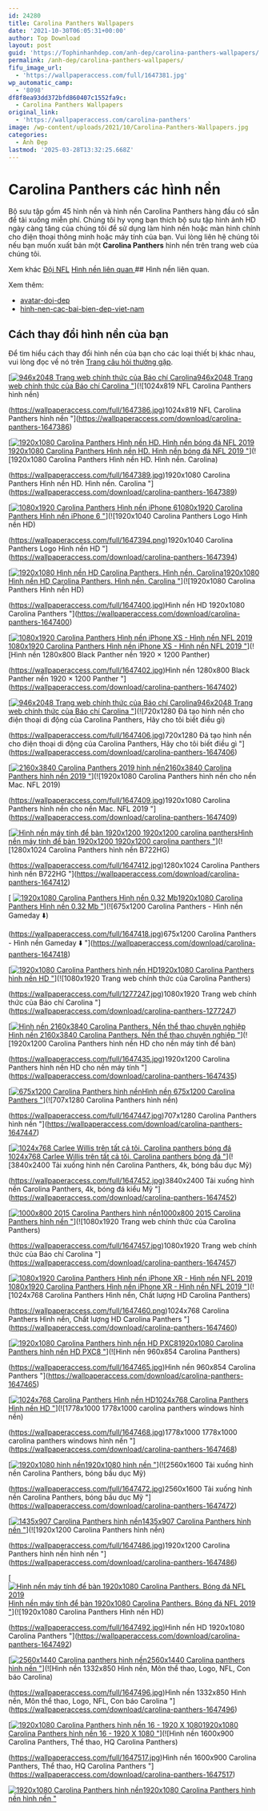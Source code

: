 ```yaml
---
id: 24280
title: Carolina Panthers Wallpapers
date: '2021-10-30T06:05:31+00:00'
author: Top Download
layout: post
guid: 'https://Tophinhanhdep.com/anh-dep/carolina-panthers-wallpapers/'
permalink: /anh-dep/carolina-panthers-wallpapers/
fifu_image_url:
  - 'https://wallpaperaccess.com/full/1647381.jpg'
wp_automatic_camp:
  - '8098'
df8f8ea93dd372bfd860407c1552fa9c:
  - Carolina Panthers Wallpapers
original_link:
  - 'https://wallpaperaccess.com/carolina-panthers'
image: /wp-content/uploads/2021/10/Carolina-Panthers-Wallpapers.jpg
categories:
  - Ảnh Đẹp
lastmod: '2025-03-28T13:32:25.668Z'
---
```

# Carolina Panthers các hình nền

Bộ sưu tập gồm 45 hình nền và hình nền Carolina Panthers hàng đầu có sẵn để tải xuống miễn phí. Chúng tôi hy vọng bạn thích bộ sưu tập hình ảnh HD ngày càng tăng của chúng tôi để sử dụng làm hình nền hoặc màn hình chính cho điện thoại thông minh hoặc máy tính của bạn. Vui lòng liên hệ chúng tôi nếu bạn muốn xuất bản một **Carolina Panthers** hình nền trên trang web của chúng tôi.

Xem khác [Đội NFL](https://wallpaperaccess.com/list/nfl-teams) [Hình nền liên quan ](#related) ## Hình nền liên quan.

   
 Xem thêm:

   
- [avatar-doi-dep](https://tophinhanhdep.com/anh-avatar/avatar-doi-dep/)
- [hinh-nen-cac-bai-bien-dep-viet-nam](https://tophinhanhdep.com/anh-dep/hinh-nen-cac-bai-bien-dep-viet-nam/)

## Cách thay đổi hình nền của bạn

Để tìm hiểu cách thay đổi hình nền của bạn cho các loại thiết bị khác nhau, vui lòng đọc về nó trên [Trang câu hỏi thường gặp](https://tophinhanhdep.com/faq/).

  
[[![946x2048 Trang web chính thức của Báo chí Carolina](https://wallpaperaccess.com/full/1647381.jpg)946x2048 Trang web chính thức của Báo chí Carolina "](https://wallpaperaccess.com/download/carolina-panthers-1647381)](![1024x819 NFL Carolina Panthers hình nền)

(https://wallpaperaccess.com/full/1647386.jpg)1024x819 NFL Carolina Panthers hình nền "](https://wallpaperaccess.com/download/carolina-panthers-1647386)

[[![1920x1080 Carolina Panthers Hình nền HD.  Hình nền bóng đá NFL 2019](https://wallpaperaccess.com/full/1647387.jpg)1920x1080 Carolina Panthers Hình nền HD. Hình nền bóng đá NFL 2019 "](https://wallpaperaccess.com/download/carolina-panthers-1647387)](![1920x1080 Carolina Panthers Hình nền HD.  Hình nền.  Carolina)

(https://wallpaperaccess.com/full/1647389.jpg)1920x1080 Carolina Panthers Hình nền HD. Hình nền. Carolina "](https://wallpaperaccess.com/download/carolina-panthers-1647389)

[[![1080x1920 Carolina Panthers Hình nền iPhone 6](https://wallpaperaccess.com/full/1647390.jpg)1080x1920 Carolina Panthers Hình nền iPhone 6 "](https://wallpaperaccess.com/download/carolina-panthers-1647390)](![1920x1040 Carolina Panthers Logo Hình nền HD)

(https://wallpaperaccess.com/full/1647394.png)1920x1040 Carolina Panthers Logo Hình nền HD "](https://wallpaperaccess.com/download/carolina-panthers-1647394)

[[![1920x1080 Hình nền HD Carolina Panthers.  Hình nền.  Carolina](https://wallpaperaccess.com/full/1647396.jpg)1920x1080 Hình nền HD Carolina Panthers. Hình nền. Carolina "](https://wallpaperaccess.com/download/carolina-panthers-1647396)](![1920x1080 Carolina Panthers Hình nền HD)

(https://wallpaperaccess.com/full/1647400.jpg)Hình nền HD 1920x1080 Carolina Panthers "](https://wallpaperaccess.com/download/carolina-panthers-1647400)

[[![1080x1920 Carolina Panthers Hình nền iPhone XS - Hình nền NFL 2019](https://wallpaperaccess.com/full/1647401.jpg)1080x1920 Carolina Panthers Hình nền iPhone XS - Hình nền NFL 2019 "](https://wallpaperaccess.com/download/carolina-panthers-1647401)](![Hình nền 1280x800 Black Panther nền 1920 × 1200 Panther)

(https://wallpaperaccess.com/full/1647402.jpg)Hình nền 1280x800 Black Panther nền 1920 × 1200 Panther "](https://wallpaperaccess.com/download/carolina-panthers-1647402)

[[![946x2048 Trang web chính thức của Báo chí Carolina](https://wallpaperaccess.com/full/1647403.jpg)946x2048 Trang web chính thức của Báo chí Carolina "](https://wallpaperaccess.com/download/carolina-panthers-1647403)](![720x1280 Đã tạo hình nền cho điện thoại di động của Carolina Panthers, Hãy cho tôi biết điều gì)

(https://wallpaperaccess.com/full/1647406.jpg)720x1280 Đã tạo hình nền cho điện thoại di động của Carolina Panthers, Hãy cho tôi biết điều gì "](https://wallpaperaccess.com/download/carolina-panthers-1647406)

[[![2160x3840 Carolina Panthers 2019 hình nền](https://wallpaperaccess.com/full/1647408.png)2160x3840 Carolina Panthers hình nền 2019 "](https://wallpaperaccess.com/download/carolina-panthers-1647408)](![1920x1080 Carolina Panthers hình nền cho nền Mac.  NFL 2019)

(https://wallpaperaccess.com/full/1647409.jpg)1920x1080 Carolina Panthers hình nền cho nền Mac. NFL 2019 "](https://wallpaperaccess.com/download/carolina-panthers-1647409)

[[![Hình nền máy tính để bàn 1920x1200 1920x1200 carolina panthers](https://wallpaperaccess.com/full/1647411.jpg)Hình nền máy tính để bàn 1920x1200 1920x1200 carolina panthers "](https://wallpaperaccess.com/download/carolina-panthers-1647411)](![1280x1024 Carolina Panthers hình nền B722HG)

(https://wallpaperaccess.com/full/1647412.jpg)1280x1024 Carolina Panthers hình nền B722HG "](https://wallpaperaccess.com/download/carolina-panthers-1647412)

[ [![1920x1080 Carolina Panthers Hình nền 0.32 Mb](https://wallpaperaccess.com/full/1647415.jpg)1920x1080 Carolina Panthers Hình nền 0.32 Mb "](https://wallpaperaccess.com/download/carolina-panthers-1647415)](![675x1200 Carolina Panthers - Hình nền Gameday ⬇️)

(https://wallpaperaccess.com/full/1647418.jpg)675x1200 Carolina Panthers - Hình nền Gameday ⬇️ "](https://wallpaperaccess.com/download/carolina-panthers-1647418)

[[![1920x1080 Carolina Panthers hình nền HD](https://wallpaperaccess.com/full/1647424.jpg)1920x1080 Carolina Panthers hình nền HD "](https://wallpaperaccess.com/download/carolina-panthers-1647424)](![1080x1920 Trang web chính thức của Carolina Panthers)

(https://wallpaperaccess.com/full/1277247.jpg)1080x1920 Trang web chính thức của Báo chí Carolina "](https://wallpaperaccess.com/download/carolina-panthers-1277247)

[[![Hình nền 2160x3840 Carolina Panthers.  Nền thể thao chuyên nghiệp](https://wallpaperaccess.com/full/1647434.png)Hình nền 2160x3840 Carolina Panthers. Nền thể thao chuyên nghiệp "](https://wallpaperaccess.com/download/carolina-panthers-1647434)](![1920x1200 Carolina Panthers hình nền HD cho nền máy tính để bàn)

(https://wallpaperaccess.com/full/1647435.jpg)1920x1200 Carolina Panthers hình nền HD cho nền máy tính "](https://wallpaperaccess.com/download/carolina-panthers-1647435)

[[![675x1200 Carolina Panthers hình nền](https://wallpaperaccess.com/full/1647444.jpg)Hình nền 675x1200 Carolina Panthers "](https://wallpaperaccess.com/download/carolina-panthers-1647444)](![707x1280 Carolina Panthers hình nền)

(https://wallpaperaccess.com/full/1647447.jpg)707x1280 Carolina Panthers hình nền "](https://wallpaperaccess.com/download/carolina-panthers-1647447)

[[![1024x768 Carlee Willis trên tất cả tôi.  Carolina panthers bóng đá](https://wallpaperaccess.com/full/1647451.jpg)1024x768 Carlee Willis trên tất cả tôi. Carolina panthers bóng đá "](https://wallpaperaccess.com/download/carolina-panthers-1647451)](![3840x2400 Tải xuống hình nền Carolina Panthers, 4k, bóng bầu dục Mỹ)

(https://wallpaperaccess.com/full/1647452.jpg)3840x2400 Tải xuống hình nền Carolina Panthers, 4k, bóng đá kiểu Mỹ "](https://wallpaperaccess.com/download/carolina-panthers-1647452)

[[![1000x800 2015 Carolina Panthers hình nền](https://wallpaperaccess.com/full/1647456.jpg)1000x800 2015 Carolina Panthers hình nền "](https://wallpaperaccess.com/download/carolina-panthers-1647456)](![1080x1920 Trang web chính thức của Carolina Panthers)

(https://wallpaperaccess.com/full/1647457.jpg)1080x1920 Trang web chính thức của Báo chí Carolina "](https://wallpaperaccess.com/download/carolina-panthers-1647457)

[[![1080x1920 Carolina Panthers Hình nền iPhone XR - Hình nền NFL 2019](https://wallpaperaccess.com/full/1647458.jpg)1080x1920 Carolina Panthers Hình nền iPhone XR - Hình nền NFL 2019 "](https://wallpaperaccess.com/download/carolina-panthers-1647458)](![1024x768 Carolina Panthers Hình nền, Chất lượng HD Carolina Panthers)

(https://wallpaperaccess.com/full/1647460.png)1024x768 Carolina Panthers Hình nền, Chất lượng HD Carolina Panthers "](https://wallpaperaccess.com/download/carolina-panthers-1647460)

[[![1920x1080 Carolina Panthers hình nền HD PXC8](https://wallpaperaccess.com/full/1647463.jpg)1920x1080 Carolina Panthers hình nền HD PXC8 "](https://wallpaperaccess.com/download/carolina-panthers-1647463)](![Hình nền 960x854 Carolina Panthers)

(https://wallpaperaccess.com/full/1647465.jpg)Hình nền 960x854 Carolina Panthers "](https://wallpaperaccess.com/download/carolina-panthers-1647465)

[[![1024x768 Carolina Panthers Hình nền HD](https://wallpaperaccess.com/full/1647466.jpg)1024x768 Carolina Panthers Hình nền HD "](https://wallpaperaccess.com/download/carolina-panthers-1647466)](![1778x1000 1778x1000 carolina panthers windows hình nền)

(https://wallpaperaccess.com/full/1647468.jpg)1778x1000 1778x1000 carolina panthers windows hình nền "](https://wallpaperaccess.com/download/carolina-panthers-1647468)

[[![1920x1080 hình nền](https://wallpaperaccess.com/full/1647470.jpg)1920x1080 hình nền "](https://wallpaperaccess.com/download/carolina-panthers-1647470)](![2560x1600 Tải xuống hình nền Carolina Panthers, bóng bầu dục Mỹ)

(https://wallpaperaccess.com/full/1647472.jpg)2560x1600 Tải xuống hình nền Carolina Panthers, bóng bầu dục Mỹ "](https://wallpaperaccess.com/download/carolina-panthers-1647472)

[[![1435x907 Carolina Panthers hình nền](https://wallpaperaccess.com/full/1647482.jpg)1435x907 Carolina Panthers hình nền "](https://wallpaperaccess.com/download/carolina-panthers-1647482)](![1920x1200 Carolina Panthers hình nền)

(https://wallpaperaccess.com/full/1647486.jpg)1920x1200 Carolina Panthers hình nền hình nền "](https://wallpaperaccess.com/download/carolina-panthers-1647486)

[[![Hình nền máy tính để bàn 1920x1080 Carolina Panthers.  Bóng đá NFL 2019](https://wallpaperaccess.com/full/1647490.jpg)Hình nền máy tính để bàn 1920x1080 Carolina Panthers. Bóng đá NFL 2019 "](https://wallpaperaccess.com/download/carolina-panthers-1647490)](![1920x1080 Carolina Panthers Hình nền HD)

(https://wallpaperaccess.com/full/1647492.jpg)Hình nền HD 1920x1080 Carolina Panthers "](https://wallpaperaccess.com/download/carolina-panthers-1647492)

[[![2560x1440 Carolina panthers hình nền](https://wallpaperaccess.com/full/1647493.jpg)2560x1440 Carolina panthers hình nền "](https://wallpaperaccess.com/download/carolina-panthers-1647493)](![Hình nền 1332x850 Hình nền, Môn thể thao, Logo, NFL, Con báo Carolina)

(https://wallpaperaccess.com/full/1647496.jpg)Hình nền 1332x850 Hình nền, Môn thể thao, Logo, NFL, Con báo Carolina "](https://wallpaperaccess.com/download/carolina-panthers-1647496)

[[![1920x1080 Carolina Panthers hình nền 16 - 1920 X 1080](https://wallpaperaccess.com/full/1647509.jpg)1920x1080 Carolina Panthers hình nền 16 - 1920 X 1080 "](https://wallpaperaccess.com/download/carolina-panthers-1647509)](![Hình nền 1600x900 Carolina Panthers, Thể thao, HQ Carolina Panthers)

(https://wallpaperaccess.com/full/1647517.jpg)Hình nền 1600x900 Carolina Panthers, Thể thao, HQ Carolina Panthers "](https://wallpaperaccess.com/download/carolina-panthers-1647517)

[![1920x1080 Carolina Panthers hình nền](https://wallpaperaccess.com/full/1647520.jpg)1920x1080 Carolina Panthers hình nền hình nền "](https://wallpaperaccess.com/download/carolina-panthers-1647520)
